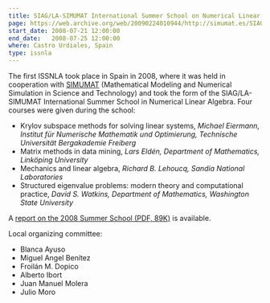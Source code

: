 ```yaml
---
title: SIAG/LA-SIMUMAT International Summer School on Numerical Linear Algebra
page: https://web.archive.org/web/20090224010944/http://simumat.es/SIAGLA2008/index.php?
start_date: 2008-07-21 12:00:00
end_date:   2008-07-25 12:00:00
where: Castro Urdiales, Spain
type: issnla
---
```


The first ISSNLA took place in Spain in 2008, where it was
held in cooperation with [SIMUMAT][1] (Mathematical Modeling and
Numerical Simulation in Science and Technology) and took the form of
the SIAG/LA-SIMUMAT International Summer School in Numerical Linear
Algebra.  Four courses were given during the school:

 - Krylov subspace methods for solving linear systems,
   _Michael Eiermann, Institut f&#252;r Numerische Mathematik und Optimierung,
   Technische Universit&#228;t Bergakademie Freiberg_
 - Matrix methods in data mining,
   _Lars Eld&#233;n, Department of Mathematics, Link&#246;ping University_
 - Mechanics and linear algebra,
   _Richard B. Lehoucq, Sandia National Laboratories_
 - Structured eigenvalue problems: modern theory and computational practice,
   _David S. Watkins, Department of Mathematics, Washington State University_

A [report on the 2008 Summer School (PDF, 89K)][2] is available.

Local organizing committee:

 - Blanca Ayuso
 - Miguel Angel Ben&#237;tez
 - Froil&#225;n M. Dopico
 - Alberto Ibort
 - Juan Manuel Molera
 - Julio Moro

[1]: http://www.simumat.es/ENG/index.php
[2]: articles/2008reportSIAG.pdf
